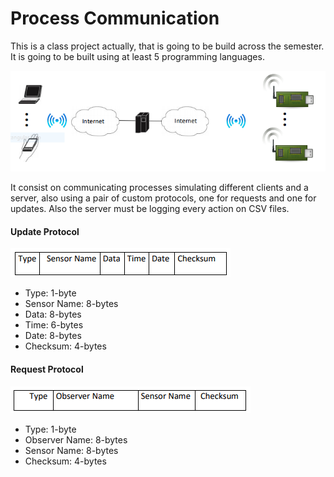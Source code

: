 # Process Communication

This is a class project actually, that is going to be build across the semester. It is going to be built using at least 5 programming languages.

![Architecture](images/001.PNG)

It consist on communicating processes simulating different clients and a server, also using a pair of custom protocols, one for requests and one for updates. Also the server must be logging every action on CSV files.

#### Update Protocol
![Update Protocol](images/002.PNG)
* Type: 1-byte
* Sensor Name: 8-bytes
* Data: 8-bytes
* Time: 6-bytes
* Date: 8-bytes
* Checksum: 4-bytes

#### Request Protocol
![Request Protocol](images/003.PNG)
* Type: 1-byte
* Observer Name: 8-bytes
* Sensor Name: 8-bytes
* Checksum: 4-bytes
